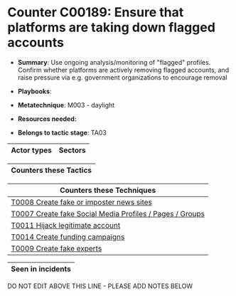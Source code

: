 # Counter C00189: Ensure that platforms are taking down flagged accounts

* **Summary**: Use ongoing analysis/monitoring of "flagged" profiles.  Confirm whether platforms are actively removing flagged accounts, and raise pressure via e.g. government organizations to encourage removal

* **Playbooks**: 

* **Metatechnique**: M003 - daylight

* **Resources needed:** 

* **Belongs to tactic stage**: TA03


| Actor types | Sectors |
| ----------- | ------- |



| Counters these Tactics |
| ---------------------- |



| Counters these Techniques |
| ------------------------- |
| [T0008 Create fake or imposter news sites](../techniques/T0008.md) |
| [T0007 Create fake Social Media Profiles / Pages / Groups](../techniques/T0007.md) |
| [T0011 Hijack legitimate account](../techniques/T0011.md) |
| [T0014 Create funding campaigns](../techniques/T0014.md) |
| [T0009 Create fake experts](../techniques/T0009.md) |



| Seen in incidents |
| ----------------- |


DO NOT EDIT ABOVE THIS LINE - PLEASE ADD NOTES BELOW